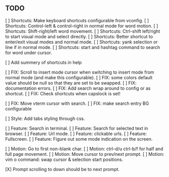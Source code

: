 ## TODO

[ ] Shortcuts: Make keyboard shortcuts configurable from vconfig.
[ ] Shortcuts: Control-left & control-right in normal mode for word motion.
[ ] Shortcuts: Shift-right/left word movement.
[ ] Shortcuts: Ctrl-shift left/right to start visual mode and select directly.
[ ] Shortcuts: Better shortcut to enter/exit visual modes and normal mode.
[ ] Shortcuts: yank selection or line if in normal mode. 
[ ] Shortcuts: start and hashtag command to search for word under cursor.

[ ] Add summery of shortcuts in help

[ ] FIX: Scroll to insert mode cursor when switching to insert mode from normal
    mode (and make this configurable).
[ ] FIX: some colors default value should be null so that they are set to be
    swapped.
[ ] FIX: documentation errors.
[ ] FIX: Add search wrap around to config or as shortcut.
[ ] FIX: Check shortcuts when capslock is set!

[ ] FIX: Move vterm cursor with search. 
[ ] FIX: make search entry BG configurable

[ ] Style: Add tabs styling through css.

[ ] Feature: Search in terminal.
[ ] Feature: Search for selected text in browser.
[ ] Feature: Url mode. 
[ ] Feature: clickable urls.
[ ] Feature: Fullscreen.
[ ] Feature: Figure out some mode indication on the screen.

[ ] Motion: Go to first non-blank char.
[ ] Motion: ctrl-d/u ctrl-b/f for half and full page movement.
[ ] Motion: Move cursor to prev/next prompt.
[ ] Motion: vim o command: swap cursor & selection start positions.

[X] Prompt scrolling to down should be to next prompt.

